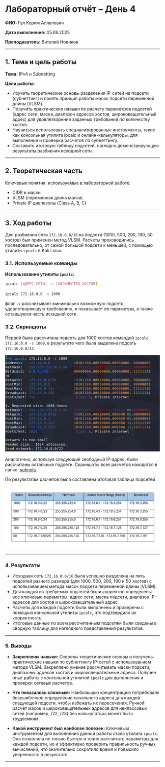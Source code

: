 
# Лабораторный отчёт – День 4


**ФИО:** Гул Керим Аллалович
 
**Дата выполнения:** 05.06.2025

**Преподаватель:** Виталий Новиков 


---

## 1. Тема и цель работы

**Тема:** IPv4 и Subnetting

**Цели работы:**

- Изучить теоретические основы разделения IP-сетей на подсети (субнеттинг) и понять принцип работы масок подсети переменной длины (VLSM).
- Получить практические навыки по расчету параметров подсетей (адрес сети, маска, диапазон адресов хостов, широковещательный адрес) для удовлетворения заданных требований по количеству хостов.
- Научиться использовать специализированные инструменты, такие как консольная утилита ipcalc и онлайн-калькуляторы, для выполнения и проверки расчетов по субнеттингу.
- Составить итоговую таблицу подсетей, наглядно демонстрирующую результаты разбиения исходной сети.

---

## 2. Теоретическая часть

Ключевые понятия, используемые в лабораторной работе:

- CIDR и маски
- VLSM (переменная длина маски)
- Private IP диапазоны (Class A, B, C)


---

## 3. Ход работы

Для разбиения сети `172.16.0.0/16` на подсети (1000, 500, 200, 100, 50 хостов) был применен метод VLSM. Расчеты производились последовательно, от самой большой подсети к меньшей, с помощью утилиты `ipcalc` в Kali Linux.

### 3.1. Используемые команды

**Использование утилиты `ipcalc`:**

```bash
ipcalc [АДРЕС_СЕТИ] -s [КОЛИЧЕСТВО_ХОСТОВ]

ipcalc 172.16.0.0 -s 1000

```

флаг `-s` рассчитывает минимально возможную подсеть, удовлетворяющую требованию, и показывает ее параметры, а также оставшуюся часть исходной сети.


### 3.2. Скриншоты

Первой была рассчитана подсеть для 1000 хостов командой `ipcalc 172.16.0.0 -s 1000`, в результате чего была выделена подсеть `172.16.0.0/22`.

![Расчет подсети на 1000 хостов с помощью ipcalc](https://raw.githubusercontent.com/Nelass1c/practica-konvey/main/day4/subnets/1000_hosts.jpg)

Аналогично, используя следующий свободный IP-адрес, были рассчитаны остальные подсети. Скриншоты всех расчетов находятся в папке: [subnets](https://github.com/Nelass1c/practica-konvey/tree/main/day4/subnets).


По результатам расчетов была составлена итоговая таблица подсетей:

![Таблица подсетей](https://raw.githubusercontent.com/Nelass1c/practica-konvey/main/day4/table/table.jpg)

---

### 4. Результаты

*   Исходная сеть `172.16.0.0/16` была успешно разделена на пять подсетей разного размера (для 1000, 500, 200, 100 и 50 хостов) с использованием метода масок подсети переменной длины (VLSM).
*   Для каждой из требуемых подсетей были корректно определены все ключевые параметры: адрес сети, маска подсети, диапазон IP-адресов для хостов и широковещательный адрес.
*   Расчеты для каждой подсети были выполнены и проверены с помощью консольной утилиты `ipcalc`, что подтвердило их корректность.
*   Итоговые данные по всем рассчитанным подсетям были сведены в сводную таблицу для наглядного представления результатов.

---

### 5. Выводы

*   **Закреплены навыки:** Освоены теоретические основы и получены практические навыки по субнеттингу IP-сетей с использованием метода VLSM. Закреплено умение рассчитывать маски подсети, диапазоны адресов хостов и широковещательные адреса. Получен опыт работы с консольной утилитой `ipcalc` для выполнения и проверки сетевых расчетов.

*   **Что показалось сложным:** Наибольшую концентрацию потребовало безошибочное определение начального адреса для каждой следующей подсети, чтобы избежать их пересечения. Ручной расчет масок и широковещательных адресов для неклассовых сетей (например, /22, /23) без калькулятора может быть трудоемким.

*   **Какой инструмент был наиболее полезен:** Ключевым инструментом для выполнения данной работы стала утилита `ipcalc`. Она позволила не только быстро и точно рассчитать параметры для каждой подсети, но и эффективно проверить правильность ручных вычислений, что значительно сократило время и повысило уверенность в результате.

---
